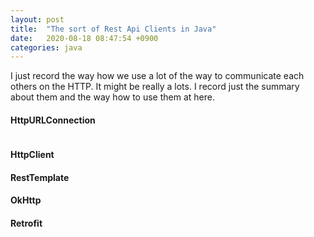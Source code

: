 ```yaml
---
layout: post
title:  "The sort of Rest Api Clients in Java"
date:   2020-08-18 08:47:54 +0900
categories: java
---
```


I just record the way how we use a lot of the way to communicate each others on the HTTP. 
It might be really a lots. I record just the summary about them and the way how to use them at here.

#### HttpURLConnection

```java

```


#### HttpClient


#### RestTemplate


#### OkHttp


#### Retrofit

